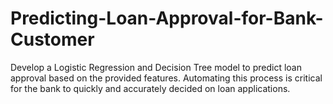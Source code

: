 # Predicting-Loan-Approval-for-Bank-Customer
Develop a Logistic Regression and Decision Tree model to predict loan approval based on the provided features.
Automating this process is critical for the bank to quickly and accurately decided on loan applications.
